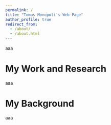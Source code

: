 ```yaml
---
permalink: /
title: "Tomas Monopoli's Web Page"
author_profile: true
redirect_from: 
  - /about/
  - /about.html
---
```


aaa

My Work and Research
======
aaa

My Background
======
aaa